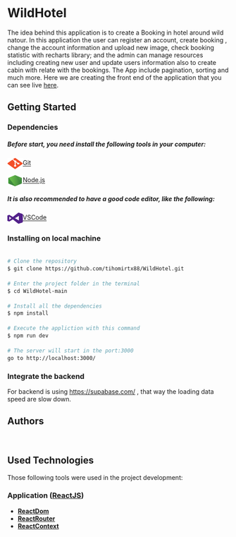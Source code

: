 # WildHotel

The idea behind this application is to create a Booking in hotel around wild natour. In this
application the user can register an account, create booking , change the account information and upload new image, check booking statistic with recharts library; and the admin can manage resources including
creating new user and update users information also to create cabin with relate with the bookings. The App include pagination, sorting and much more. Here we are creating the front
end of the application that you can see live
[here](https://github.com/tihomirtx88/WildHotel). 

## Getting Started

### Dependencies

##### Before start, you need install the following tools in your computer:

<img align="center" alt="GIT" height="25" width="35" src="https://raw.githubusercontent.com/devicons/devicon/master/icons/git/git-original.svg" style="max-width:100%;">[Git](https://git-scm.com)</img>

<img align="center" alt="NodeJS" height="25" width="35" src="https://raw.githubusercontent.com/devicons/devicon/master/icons/nodejs/nodejs-original.svg" style="max-width:100%;">[Node.js](https://nodejs.org/en/)</img>

##### It is also recommended to have a good code editor, like the following:

<img align="center" alt="VisualStudioCode" height="25" width="35" src="https://raw.githubusercontent.com/devicons/devicon/master/icons/visualstudio/visualstudio-plain.svg" style="max-width:100%;">[VSCode](https://code.visualstudio.com/)</img>

### Installing on local machine

```bash

# Clone the repository
$ git clone https://github.com/tihomirtx88/WildHotel.git

# Enter the project folder in the terminal
$ cd WildHotel-main

# Install all the dependencies
$ npm install

# Execute the appliction with this command
$ npm run dev

# The server will start in the port:3000
go to http://localhost:3000/

```


### Integrate the backend

For backend is using https://supabase.com/ , that way the loading data speed are slow down.


## Authors

<a href="https://github.com/tihomirtx88">
 <img style="border-radius: 50%;" src="https://avatars.githubusercontent.com/u/88166066?v=4" width="100px;" alt=""/>
</a>

## Used Technologies

Those following tools were used in the project development:

### **Application** ([ReactJS](https://reactjs.org/))

-   **[ReactDom](https://reactjs.org/docs/react-dom.html)**
-   **[ReactRouter](https://reactrouter.com/en/main)**
-   **[ReactContext](https://reactjs.org/docs/context.html)**
